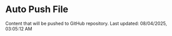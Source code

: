 # Auto Push File

Content that will be pushed to GitHub repository.
Last updated: 08/04/2025, 03:05:12 AM